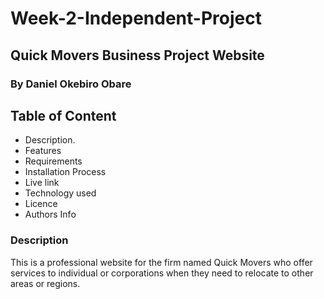 # Week-2-Independent-Project
## Quick Movers Business Project Website
### By Daniel Okebiro Obare
## Table of Content
* Description.
* Features
* Requirements
* Installation Process
* Live link
* Technology used
* Licence
* Authors Info

### Description

This is a professional website for the firm named Quick Movers who offer services to individual or corporations when they need to relocate to other areas or regions.
